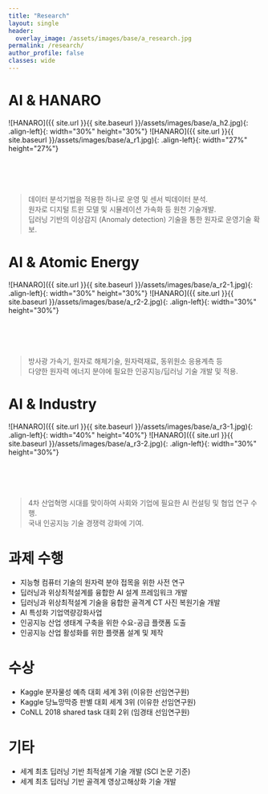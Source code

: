 ```yaml
---
title: "Research"
layout: single
header:
  overlay_image: /assets/images/base/a_research.jpg
permalink: /research/
author_profile: false
classes: wide
---
```


# AI & HANARO
![HANARO]({{ site.url }}{{ site.baseurl }}/assets/images/base/a_h2.jpg){: .align-left}{: width="30%" height="30%"} 
![HANARO]({{ site.url }}{{ site.baseurl }}/assets/images/base/a_r1.jpg){: .align-left}{: width="27%" height="27%"} 
<br><br><br><br><br>

> 데이터 분석기법을 적용한 하나로 운영 및 센서 빅데이터 분석. <br>
> 원자로 디지털 트윈 모델 및 시뮬레이션 가속화 등 원천 기술개발. <br>
> 딥러닝 기반의 이상감지 (Anomaly detection) 기술을 통한 원자로 운영기술 확보. <br>

# AI & Atomic Energy 
![HANARO]({{ site.url }}{{ site.baseurl }}/assets/images/base/a_r2-1.jpg){: .align-left}{: width="30%" height="30%"} 
![HANARO]({{ site.url }}{{ site.baseurl }}/assets/images/base/a_r2-2.jpg){: .align-left}{: width="30%" height="30%"} 
<br><br><br><br><br>

> 방사광 가속기, 원자로 해체기술, 원자력재료, 동위원소 응용계측 등 <br> 
> 다양한 원자력 에너지 분야에 필요한 인공지능/딥러닝 기술 개발 및 적용. <br>

# AI & Industry
![HANARO]({{ site.url }}{{ site.baseurl }}/assets/images/base/a_r3-1.jpg){: .align-left}{: width="40%" height="40%"} 
![HANARO]({{ site.url }}{{ site.baseurl }}/assets/images/base/a_r3-2.jpg){: .align-left}{: width="30%" height="30%"} 
<br><br><br><br><br>

> 4차 산업혁명 시대를 맞이하여 사회와 기업에 필요한 AI 컨설팅 및 협업 연구 수행. <br>
> 국내 인공지능 기술 경쟁력 강화에 기여. <br>
  
# 과제 수행 
 - 지능형 컴퓨터 기술의 원자력 분야 접목을 위한 사전 연구
 - 딥러닝과 위상최적설계를 융합한 AI 설계 프레임워크 개발
 - 딥러닝과 위상최적설계 기술을 융합한 골격계 CT 사진 복원기술 개발 
 - AI 특성화 기업역량강화사업
 - 인공지능 산업 생태계 구축을 위한 수요-공급 플랫폼 도출
 - 인공지능 산업 활성화를 위한 플랫폼 설계 및 제작

# 수상
 - Kaggle 분자물성 예측 대회 세계 3위 (이유한 선임연구원) 
 - Kaggle 당뇨망막증 판별 대회 세계 3위 (이유한 선임연구원)
 - CoNLL 2018 shared task 대회 2위 (임경태 선임연구원)

# 기타
 - 세계 최초 딥러닝 기반 최적설계 기술 개발 (SCI 논문 기준)
 - 세계 최초 딥러닝 기반 골격계 영상고해상화 기술 개발
